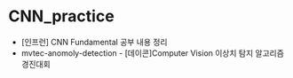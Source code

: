 # CNN_practice
* [인프런] CNN Fundamental 공부 내용 정리
* mvtec-anomoly-detection - [데이콘]Computer Vision 이상치 탐지 알고리즘 경진대회
